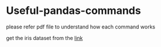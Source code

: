 # Useful-pandas-commands

please refer pdf file to understand how each command works

get the iris dataset from the [link](https://archive.ics.uci.edu/ml/datasets/Iris)
